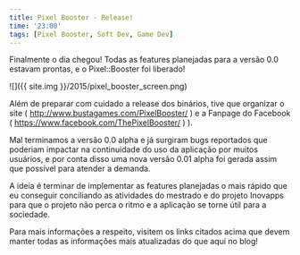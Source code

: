 ```yaml
---
title: Pixel Booster - Release!
time: '23:00'
tags: [Pixel Booster, Soft Dev, Game Dev]
---
```


Finalmente o dia chegou! Todas as features planejadas para a versão 0.0 estavam prontas, e o Pixel::Booster foi liberado!

![]({{ site.img }}/2015/pixel_booster_screen.png)

Além de preparar com cuidado a release dos binários, tive que organizar o site ( <http://www.bustagames.com/PixelBooster/> ) e a Fanpage do Facebook ( <https://www.facebook.com/ThePixelBooster/> ) ).

Mal terminamos a versão 0.0 alpha e já surgiram bugs reportados que poderiam impactar na continuidade do uso da aplicação por muitos usuários, e por conta disso uma nova versão 0.01 alpha foi gerada assim que possível para atender a demanda.

A ideia é terminar de implementar as features planejadas o mais rápido que eu conseguir conciliando as atividades do mestrado e do projeto Inovapps para que o projeto não perca o ritmo e a aplicação se torne útil para a sociedade.

Para mais informações a respeito, visitem os links citados acima que devem manter todas as informações mais atualizadas do que aqui no blog!
